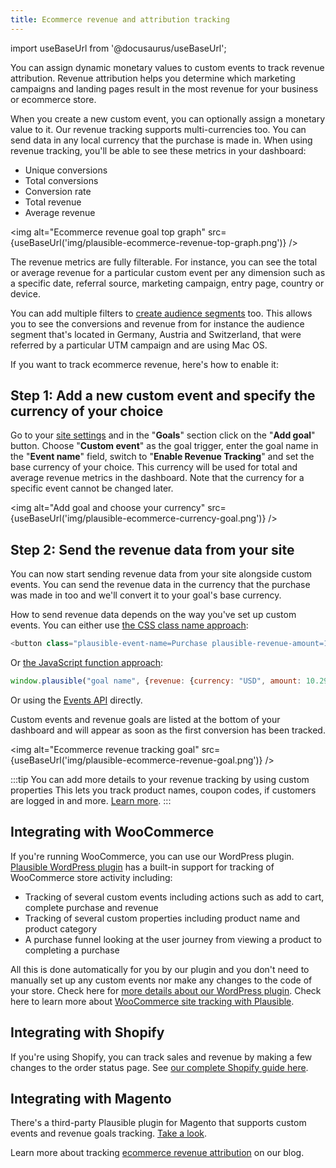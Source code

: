 ```yaml
---
title: Ecommerce revenue and attribution tracking
---
```


import useBaseUrl from '@docusaurus/useBaseUrl';

You can assign dynamic monetary values to custom events to track revenue attribution. Revenue attribution helps you determine which marketing campaigns and landing pages result in the most revenue for your business or ecommerce store.

When you create a new custom event, you can optionally assign a monetary value to it. Our revenue tracking supports multi-currencies too. You can send data in any local currency that the purchase is made in. When using revenue tracking, you'll be able to see these metrics in your dashboard:

* Unique conversions
* Total conversions
* Conversion rate
* Total revenue
* Average revenue

<img alt="Ecommerce revenue goal top graph" src={useBaseUrl('img/plausible-ecommerce-revenue-top-graph.png')} />

The revenue metrics are fully filterable. For instance, you can see the total or average revenue for a particular custom event per any dimension such as a specific date, referral source, marketing campaign, entry page, country or device.

You can add multiple filters to [create audience segments](filters-segments.md) too. This allows you to see the conversions and revenue from for instance the audience segment that's located in Germany, Austria and Switzerland, that were referred by a particular UTM campaign and are using Mac OS.

If you want to track ecommerce revenue, here's how to enable it:

## Step 1: Add a new custom event and specify the currency of your choice

Go to your [site settings](website-settings.md) and in the "**Goals**" section click on the "**Add goal**" button. Choose "**Custom event**" as the goal trigger, enter the goal name in the "**Event name**" field, switch to "**Enable Revenue Tracking**" and set the base currency of your choice. This currency will be used for total and average revenue metrics in the dashboard. Note that the currency for a specific event cannot be changed later.

<img alt="Add goal and choose your currency" src={useBaseUrl('img/plausible-ecommerce-currency-goal.png')} />

## Step 2: Send the revenue data from your site

You can now start sending revenue data from your site alongside custom events. You can send the revenue data in the currency that the purchase was made in too and we'll convert it to your goal's base currency.

How to send revenue data depends on the way you've set up custom events. You can either use [the CSS class name approach](custom-event-goals.md):

```javascript
<button class="plausible-event-name=Purchase plausible-revenue-amount=10.29 plausible-revenue-currency=EUR"></button>
```

Or [the JavaScript function approach](custom-event-goals.md#trigger-custom-events-manually-with-a-javascript-function):

```javascript
window.plausible("goal name", {revenue: {currency: "USD", amount: 10.29}})
```

Or using the [Events API](events-api.md) directly.

Custom events and revenue goals are listed at the bottom of your dashboard and will appear as soon as the first conversion has been tracked.

<img alt="Ecommerce revenue tracking goal" src={useBaseUrl('img/plausible-ecommerce-revenue-goal.png')} />

:::tip You can add more details to your revenue tracking by using custom properties
This lets you track product names, coupon codes, if customers are logged in and more. [Learn more](/custom-props/introduction.md).
:::

## Integrating with WooCommerce

If you're running WooCommerce, you can use our WordPress plugin. [Plausible WordPress plugin](https://wordpress.org/plugins/plausible-analytics/) has a built-in support for tracking of WooCommerce store activity including:

* Tracking of several custom events including actions such as add to cart, complete purchase and revenue
* Tracking of several custom properties including product name and product category
* A purchase funnel looking at the user journey from viewing a product to completing a purchase

All this is done automatically for you by our plugin and you don't need to manually set up any custom events nor make any changes to the code of your store. Check here for [more details about our WordPress plugin](https://plausible.io/wordpress-analytics-plugin). Check here to learn more about [WooCommerce site tracking with Plausible](https://plausible.io/blog/woocommerce-analytics-plugin).

## Integrating with Shopify

If you're using Shopify, you can track sales and revenue by making a few changes to the order status page. See [our complete Shopify guide here](shopify-integration.md).

## Integrating with Magento

There's a third-party Plausible plugin for Magento that supports custom events and revenue goals tracking. [Take a look](https://github.com/Pixel-Open/magento-plausible).

Learn more about tracking [ecommerce revenue attribution](https://plausible.io/blog/ecommerce-revenue-attribution) on our blog.
